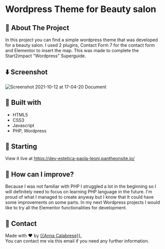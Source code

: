 # Wordpress Theme for Beauty salon

## :dart: About The Project ##
In this project you can find a simple wordpress theme that was developed for a beauty salon.
I used 2 plugins, Contact Form 7 for the contact form and Elementor to insert the map.
This was made to complete the Start2impact "Wordpress" Superguide.

## ⬇️ Screenshot
![Screenshot 2021-10-12 at 17-04-20 Document](https://user-images.githubusercontent.com/81150424/136981399-95cd1f0b-81ad-4d4f-b0cd-f2cefeac7627.png)



## :rocket: Built with ##
- HTML5
- CSS3
- Javascript
- PHP, Wordpress


## :checkered_flag: Starting ##
View it live at <a href src="https://dev-estetica-paola-leoni.pantheonsite.io/
">https://dev-estetica-paola-leoni.pantheonsite.io/
</a>

## :dart: How can I improve? ##
Because I was not familiar with PHP I struggled a lot in the beginning so I will definitely need to focus on learning PHP language in the future. I'm proud of what I managed to create anyway but I know that It could have some improvements on some parts. 
In my next Wordpress projects I would like to try all the Elementor functionalities for development.

## :memo: Contact ##

Made with :heart: by <a href="mailto:annacalabrese98@gmail.com" target="_blank">{{Anna Calabrese}}.</a> <br>
You can contact me via this email if you need any further information.
